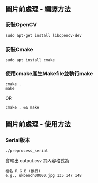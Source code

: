 ## 圖片前處理 - 編譯方法 ##
### 安裝OpenCV ###
    sudo apt-get install libopencv-dev
### 安裝Cmake ###
    sudo apt install cmake
### 使用cmake產生Makefile並執行make ###
    cmake .
    make
OR

    cmake . && make

## 圖片前處理 - 使用方法 ##
### Serial版本 ###
    ./preprocess_serial
會輸出 output.csv 其內容格式為

    檔名 R G B (換行)
    e.g., ukbench00000.jpg 135 147 148